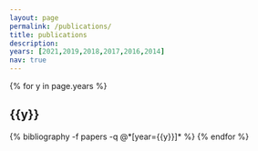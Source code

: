 ```yaml
---
layout: page
permalink: /publications/
title: publications
description: 
years: [2021,2019,2018,2017,2016,2014]
nav: true
---
```


<div class="publications">

{% for y in page.years %}
  <h2 class="year">{{y}}</h2>
  {% bibliography -f papers -q @*[year={{y}}]* %}
{% endfor %}

</div>
